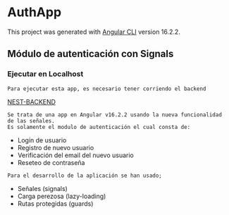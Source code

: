 # AuthApp

This project was generated with [Angular CLI](https://github.com/angular/angular-cli) version 16.2.2.

## Módulo de autenticación con Signals

### Ejecutar en Localhost

```
Para ejecutar esta app, es necesario tener corriendo el backend 

```

 [NEST-BACKEND][nest-backend]


```
Se trata de una app en Angular v16.2.2 usando la nueva funcionalidad de las señales.
Es solamente el modulo de autenticación el cual consta de:

```
 - Login de usuario
 - Registro de nuevo usuario
 - Verificación del email del nuevo usuario
 - Reseteo de contraseña

```
Para el desarrollo de la aplicación se han usado;

```

- Señales (signals)
- Carga perezosa (lazy-loading)
- Rutas protegidas (guards)



[nest-backend]:https://github.com/jaelEspinosa/nest_backend
